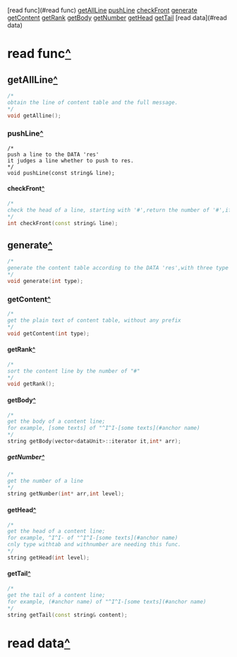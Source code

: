 [read func](#read func)
[getAllLine](#getAllLine)
[pushLine](#pushLine)
[checkFront](#checkFront)
[generate](#generate)
[getContent](#getContent)
[getRank](#getRank)
[getBody](#getBody)
[getNumber](#getNumber)
[getHead](#getHead)
[getTail](#getTail)
[read data](#read data)

# read func<a href="#getAllLine">^</a>
## getAllLine<a href="#getAllLine">^</a>
```C++
/*
obtain the line of content table and the full message.
*/
void getAlline();
```
### pushLine<a href="#getAllLine">^</a>
```
/*
push a line to the DATA 'res'
it judges a line whether to push to res.
*/
void pushLine(const string& line);
```
#### checkFront<a href="#getAllLine">^</a>
```C++
/*
check the head of a line, starting with '#',return the number of '#',if not, return std::string::npos;
*/
int checkFront(const string& line);
```

## generate<a href="#getAllLine">^</a>
```C++
/*
generate the content table according to the DATA 'res',with three type
*/
void generate(int type);
```

### getContent<a href="#getAllLine">^</a>
```C++
/*
get the plain text of content table, without any prefix
*/
void getContent(int type);
```

#### getRank<a href="#getAllLine">^</a>
```C++
/*
sort the content line by the number of "#"
*/
void getRank();
```

#### getBody<a href="#getAllLine">^</a>
```C++
/*
get the body of a content line;
for example, [some texts] of "^I^I-[some texts](#anchor name)
*/
string getBody(vector<dataUnit>::iterator it,int* arr);
```
##### getNumber<a href="#getAllLine">^</a>
```C++
/*
get the number of a line
*/
string getNumber(int* arr,int level);
```

#### getHead<a href="#getAllLine">^</a>
```C++
/*
get the head of a content line;
for example, ^I^I- of "^I^I-[some texts](#anchor name)
cnly type withtab and withnumber are needing this func.
*/
string getHead(int level);
```

#### getTail<a href="#getAllLine">^</a>
```C++
/*
get the tail of a content line;
for example, (#anchor name) of "^I^I-[some texts](#anchor name)
*/
string getTail(const string& content);
```

# read data<a href="#getAllLine">^</a>
